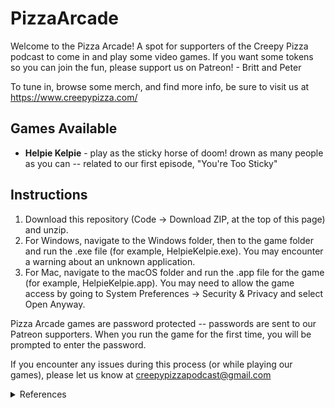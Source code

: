 # PizzaArcade

Welcome to the Pizza Arcade! A spot for supporters of the Creepy Pizza podcast to come in and play some video games. If you want some tokens so you can join the fun, please support us on Patreon! - Britt and Peter

To tune in, browse some merch, and find more info, be sure to visit us at https://www.creepypizza.com/



## Games Available
- **Helpie Kelpie** - play as the sticky horse of doom! drown as many people as you can -- related to our first episode, "You're Too Sticky"

## Instructions
1. Download this repository (Code -> Download ZIP, at the top of this page) and unzip.
2. For Windows, navigate to the Windows folder, then to the game folder and run the .exe file (for example, HelpieKelpie.exe). You may encounter a warning about an unknown application.
3. For Mac, navigate to the macOS folder and run the .app file for the game (for example, HelpieKelpie.app). You may need to allow the game access by going to System Preferences -> Security & Privacy and select Open Anyway.

Pizza Arcade games are password protected -- passwords are sent to our Patreon supporters. When you run the game for the first time, you will be prompted to enter the password. 

If you encounter any issues during this process (or while playing our games), please let us know at creepypizzapodcast@gmail.com

<details>
  <summary>References</summary>
  
  The Pizza Arcade uses the following pubicly available resources - thanks to the creators!  
  1. Press Start 2P, CodeMan38, https://fonts.google.com/specimen/Press+Start+2P?preview.text_type=custom#standard-styles
  2. Small River 1 - Fast - Close, Pfannkuchn, https://freesound.org/people/Pfannkuchn/sounds/459407/
  3. SRS_Foley_Horse_Galloping, StephenSaldanha, https://freesound.org/people/StephenSaldanha/sounds/165532/
  4. water_splash, soundscalpel.com, https://freesound.org/people/soundscalpel.com/sounds/110393/
  5. slurp3, herraportti, https://freesound.org/people/herraportti/sounds/436651/
  6. Papel razgado escena.wav, Sol5, https://freesound.org/people/Sol5/sounds/447083/
</details>
